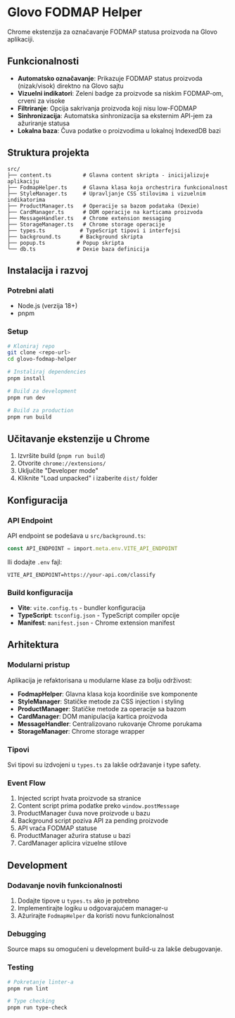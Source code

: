 # Glovo FODMAP Helper

Chrome ekstenzija za označavanje FODMAP statusa proizvoda na Glovo aplikaciji.

## Funkcionalnosti

- **Automatsko označavanje**: Prikazuje FODMAP status proizvoda (nizak/visok) direktno na Glovo sajtu
- **Vizuelni indikatori**: Zeleni badge za proizvode sa niskim FODMAP-om, crveni za visoke
- **Filtriranje**: Opcija sakrivanja proizvoda koji nisu low-FODMAP
- **Sinhronizacija**: Automatska sinhronizacija sa eksternim API-jem za ažuriranje statusa
- **Lokalna baza**: Čuva podatke o proizvodima u lokalnoj IndexedDB bazi

## Struktura projekta

```
src/
├── content.ts          # Glavna content skripta - inicijalizuje aplikaciju
├── FodmapHelper.ts     # Glavna klasa koja orchestrira funkcionalnost
├── StyleManager.ts     # Upravljanje CSS stilovima i vizuelnim indikatorima
├── ProductManager.ts   # Operacije sa bazom podataka (Dexie)
├── CardManager.ts      # DOM operacije na karticama proizvoda
├── MessageHandler.ts   # Chrome extension messaging
├── StorageManager.ts   # Chrome storage operacije
├── types.ts           # TypeScript tipovi i interfejsi
├── background.ts      # Background skripta
├── popup.ts          # Popup skripta
└── db.ts             # Dexie baza definicija
```

## Instalacija i razvoj

### Potrebni alati
- Node.js (verzija 18+)
- pnpm

### Setup

```bash
# Kloniraj repo
git clone <repo-url>
cd glovo-fodmap-helper

# Instaliraj dependencies
pnpm install

# Build za development
pnpm run dev

# Build za production
pnpm run build
```

## Učitavanje ekstenzije u Chrome

1. Izvršite build (`pnpm run build`)
2. Otvorite `chrome://extensions/`
3. Uključite "Developer mode" 
4. Kliknite "Load unpacked" i izaberite `dist/` folder

## Konfiguracija

### API Endpoint

API endpoint se podešava u `src/background.ts`:

```typescript
const API_ENDPOINT = import.meta.env.VITE_API_ENDPOINT
```

Ili dodajte `.env` fajl:

```
VITE_API_ENDPOINT=https://your-api.com/classify
```

### Build konfiguracija

- **Vite**: `vite.config.ts` - bundler konfiguracija
- **TypeScript**: `tsconfig.json` - TypeScript compiler opcije
- **Manifest**: `manifest.json` - Chrome extension manifest

## Arhitektura

### Modularni pristup

Aplikacija je refaktorisana u modularne klase za bolju održivost:

- **FodmapHelper**: Glavna klasa koja koordiniše sve komponente
- **StyleManager**: Statičke metode za CSS injection i styling
- **ProductManager**: Statičke metode za operacije sa bazom
- **CardManager**: DOM manipulacija kartica proizvoda
- **MessageHandler**: Centralizovano rukovanje Chrome porukama
- **StorageManager**: Chrome storage wrapper

### Tipovi

Svi tipovi su izdvojeni u `types.ts` za lakše održavanje i type safety.

### Event Flow

1. Injected script hvata proizvode sa stranice
2. Content script prima podatke preko `window.postMessage`
3. ProductManager čuva nove proizvode u bazu
4. Background script poziva API za pending proizvode
5. API vraća FODMAP statuse
6. ProductManager ažurira statuse u bazi
7. CardManager aplicira vizuelne stilove

## Development

### Dodavanje novih funkcionalnosti

1. Dodajte tipove u `types.ts` ako je potrebno
2. Implementirajte logiku u odgovarajućem manager-u
3. Ažurirajte `FodmapHelper` da koristi novu funkcionalnost

### Debugging

Source maps su omogućeni u development build-u za lakše debugovanje.

### Testing

```bash
# Pokretanje linter-a
pnpm run lint

# Type checking
pnpm run type-check
```
